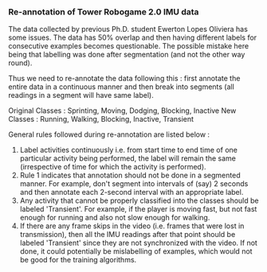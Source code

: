### Re-annotation of Tower Robogame 2.0 IMU data

The data collected by previous Ph.D. student Ewerton Lopes Oliviera has some
issues. The data has 50% overlap and then having different labels for
consecutive examples becomes questionable. The possible mistake here being 
that labelling was done after segmentation (and not the other way round).

Thus we need to re-annotate the data following this : first annotate
the entire data in a continuous manner and then break into segments (all readings
in a segment will have same label).

Original Classes : Sprinting, Moving, Dodging, Blocking, Inactive
New Classes : Running, Walking, Blocking, Inactive, Transient

General rules followed during re-annotation are listed below :
1. Label activities continuously i.e. from start time to end time of one
particular activity being performed, the label will remain the same
(irrespective of time for which the activity is performed).
2. Rule 1 indicates that annotation should not be done in a segmented manner.
For example, don't segment into intervals of (say) 2 seconds and then annotate
each 2-second interval with an appropriate label.
3. Any activity that cannot be properly classified into the classes should be
labeled 'Transient'. For example, if the player is moving fast, but not fast
enough for running and also not slow enough for walking.
4. If there are any frame skips in the video (i.e. frames that were lost in
transmission), then all the IMU readings after that point should be 
labeled 'Transient' since they are not synchronized with the video. If not
done, it could potentially be mislabelling of examples, which would not be
good for the training algorithms.
